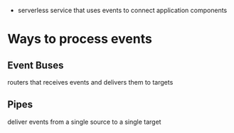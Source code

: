 - serverless service that uses events to connect application components

# Ways to process events
## Event Buses
routers that receives events and delivers them to targets
## Pipes
deliver events from a single source to a single target